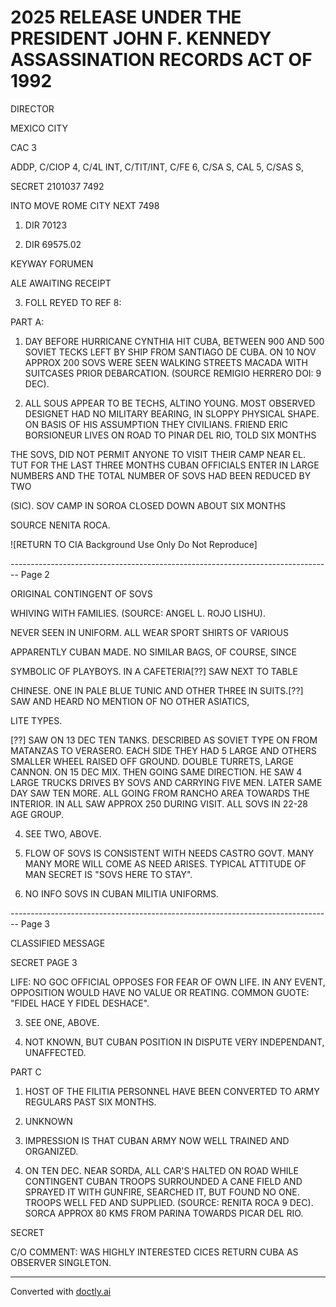 # 2025 RELEASE UNDER THE PRESIDENT JOHN F. KENNEDY ASSASSINATION RECORDS ACT OF 1992

DIRECTOR

MEXICO CITY

CAC 3

ADDP, C/CIOP 4, C/4L INT, C/TIT/INT, C/FE 6, C/SA S, CAL 5, C/SAS S,

SECRET 2101037 7492

INTO MOVE ROME CITY NEXT 7498

1. DIR 70123

2. DIR 69575.02

KEYWAY FORUMEN

ALE AWAITING RECEIPT

3. FOLL REYED TO REF 8:

PART A:

1. DAY BEFORE HURRICANE CYNTHIA HIT CUBA, BETWEEN 900 AND 500 SOVIET TECKS LEFT BY SHIP FROM SANTIAGO DE CUBA. ON 10 NOV APPROX 200 SOVS WERE SEEN WALKING STREETS MACADA WITH SUITCASES PRIOR DEBARCATION. (SOURCE REMIGIO HERRERO DOI: 9 DEC).

2. ALL SOUS APPEAR TO BE TECHS, ALTINO YOUNG. MOST OBSERVED DESIGNET HAD NO MILITARY BEARING, IN SLOPPY PHYSICAL SHAPE. ON BASIS OF HIS ASSUMPTION THEY CIVILIANS. FRIEND ERIC BORSIONEUR LIVES ON ROAD TO PINAR DEL RIO, TOLD SIX MONTHS

THE SOVS, DID NOT PERMIT ANYONE TO VISIT THEIR CAMP NEAR EL. TUT FOR THE LAST THREE MONTHS CUBAN OFFICIALS ENTER IN LARGE NUMBERS AND THE TOTAL NUMBER OF SOVS HAD BEEN REDUCED BY TWO

(SIC). SOV CAMP IN SOROA CLOSED DOWN ABOUT SIX MONTHS

SOURCE NENITA ROCA.

![RETURN TO CIA Background Use Only Do Not Reproduce]


-------------------------------------------------------------------------------- Page 2

ORIGINAL CONTINGENT OF SOVS

WHIVING WITH FAMILIES. (SOURCE: ANGEL L. ROJO LISHU).

NEVER SEEN IN UNIFORM. ALL WEAR SPORT SHIRTS OF VARIOUS

APPARENTLY CUBAN MADE. NO SIMILAR BAGS, OF COURSE, SINCE

SYMBOLIC OF PLAYBOYS. IN A CAFETERIA[??] SAW NEXT TO TABLE

CHINESE. ONE IN PALE BLUE TUNIC AND OTHER THREE IN
SUITS.[??] SAW AND HEARD NO MENTION OF NO OTHER ASIATICS,

LITE TYPES.

[??] SAW ON 13 DEC TEN TANKS. DESCRIBED AS SOVIET TYPE ON
FROM MATANZAS TO VERASERO. EACH SIDE THEY HAD 5 LARGE
AND OTHERS SMALLER WHEEL RAISED OFF GROUND. DOUBLE TURRETS,
LARGE CANNON. ON 15 DEC MIX. THEN GOING SAME DIRECTION.
HE SAW 4 LARGE TRUCKS DRIVES BY SOVS AND CARRYING FIVE
MEN. LATER SAME DAY SAW TEN MORE. ALL GOING FROM RANCHO
AREA TOWARDS THE INTERIOR. IN ALL SAW APPROX 250 DURING
VISIT. ALL SOVS IN 22-28 AGE GROUP.

4. SEE TWO, ABOVE.

5. FLOW OF SOVS IS CONSISTENT WITH NEEDS CASTRO GOVT. MANY
   MANY MORE WILL COME AS NEED ARISES. TYPICAL ATTITUDE OF MAN
   SECRET IS "SOVS HERE TO STAY".

6. NO INFO SOVS IN CUBAN MILITIA UNIFORMS.


-------------------------------------------------------------------------------- Page 3

CLASSIFIED MESSAGE

SECRET PAGE 3

LIFE: NO GOC OFFICIAL OPPOSES FOR FEAR OF OWN LIFE. IN ANY EVENT, OPPOSITION WOULD HAVE NO VALUE OR REATING. COMMON GUOTE: "FIDEL HACE Y FIDEL DESHACE".

3. SEE ONE, ABOVE.

4. NOT KNOWN, BUT CUBAN POSITION IN DISPUTE VERY INDEPENDANT, UNAFFECTED.

PART C

1. HOST OF THE FILITIA PERSONNEL HAVE BEEN CONVERTED TO ARMY REGULARS PAST SIX MONTHS.

2. UNKNOWN

3. IMPRESSION IS THAT CUBAN ARMY NOW WELL TRAINED AND ORGANIZED.

4. ON TEN DEC. NEAR SORDA, ALL CAR'S HALTED ON ROAD WHILE CONTINGENT CUBAN TROOPS SURROUNDED A CANE FIELD AND SPRAYED IT WITH GUNFIRE, SEARCHED IT, BUT FOUND NO ONE. TROOPS WELL FED AND SUPPLIED. (SOURCE: RENITA ROCA 9 DEC). SORCA APPROX 80 KMS FROM PARINA TOWARDS PICAR DEL RIO.

SECRET

C/O COMMENT: WAS HIGHLY INTERESTED CICES RETURN CUBA AS OBSERVER SINGLETON.


---
Converted with [doctly.ai](https://doctly.ai)